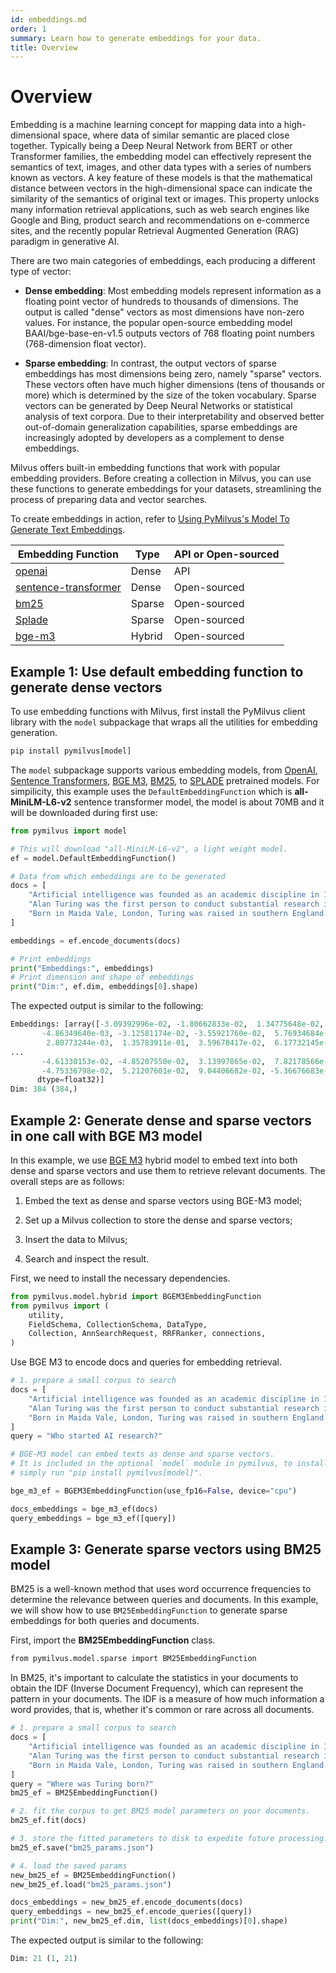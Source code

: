 ```yaml
---
id: embeddings.md
order: 1
summary: Learn how to generate embeddings for your data.
title: Overview
---
```


# Overview

Embedding is a machine learning concept for mapping data into a high-dimensional space, where data of similar semantic are placed close together. Typically being a Deep Neural Network from BERT or other Transformer families, the embedding model can effectively represent the semantics of text, images, and other data types with a series of numbers known as vectors. A key feature of these models is that the mathematical distance between vectors in the high-dimensional space can indicate the similarity of the semantics of original text or images. This property unlocks many information retrieval applications, such as web search engines like Google and Bing, product search and recommendations on e-commerce sites, and the recently popular Retrieval Augmented Generation (RAG) paradigm in generative AI.

There are two main categories of embeddings, each producing a different type of vector:

- __Dense embedding__: Most embedding models represent information as a floating point vector of hundreds to thousands of dimensions. The output is called "dense" vectors as most dimensions have non-zero values. For instance, the popular open-source embedding model BAAI/bge-base-en-v1.5 outputs vectors of 768 floating point numbers (768-dimension float vector).

- __Sparse embedding__: In contrast, the output vectors of sparse embeddings has most dimensions being zero, namely "sparse" vectors. These vectors often have much higher dimensions (tens of thousands or more) which is determined by the size of the token vocabulary. Sparse vectors can be generated by Deep Neural Networks or statistical analysis of text corpora. Due to their interpretability and observed better out-of-domain generalization capabilities, sparse embeddings are increasingly adopted by developers as a complement to dense embeddings.

Milvus offers built-in embedding functions that work with popular embedding providers. Before creating a collection in Milvus, you can use these functions to generate embeddings for your datasets, streamlining the process of preparing data and vector searches.

To create embeddings in action, refer to [Using PyMilvus's Model To Generate Text Embeddings](https://github.com/milvus-io/bootcamp/blob/master/bootcamp/model/embedding_functions.ipynb).

|  Embedding Function                                                                   |  Type   |  API or Open-sourced |
| ------------------------------------------------------------------------------------- | ------- | -------------------- |
|  [openai](https://milvus.io/api-reference/pymilvus/v2.4.x/Model/OpenAIEmbeddingFunction/OpenAIEmbeddingFunction.md)                            |  Dense  |  API                 |
|  [sentence-transformer](https://milvus.io/api-reference/pymilvus/v2.4.x/Model/SentenceTransformerEmbeddingFunction/SentenceTransformerEmbeddingFunction.md) |  Dense  |  Open-sourced        |
|  [bm25](https://milvus.io/api-reference/pymilvus/v2.4.x/Model/BM25EmbeddingFunction/BM25EmbeddingFunction.md)                                |  Sparse |  Open-sourced        |
|  [Splade](https://milvus.io/api-reference/pymilvus/v2.4.x/Model/SpladeEmbeddingFunction/SpladeEmbeddingFunction.md)                            |  Sparse |  Open-sourced        |
|  [bge-m3](https://milvus.io/api-reference/pymilvus/v2.4.x/Model/BGEM3EmbeddingFunction/BGEM3EmbeddingFunction.md)                             |  Hybrid |  Open-sourced        |

## Example 1: Use default embedding function to generate dense vectors

To use embedding functions with Milvus, first install the PyMilvus client library with the `model` subpackage that wraps all the utilities for embedding generation.

```python
pip install pymilvus[model]
```

The `model` subpackage supports various embedding models, from [OpenAI](https://milvus.io/docs/embed-with-openai.md), [Sentence Transformers](https://milvus.io/docs/embed-with-sentence-transform.md), [BGE M3](https://milvus.io/docs/embed-with-bgm-m3.md), [BM25](https://milvus.io/docs/embed-with-bm25.md), to [SPLADE](https://milvus.io/docs/embed-with-splade.md) pretrained models. For simpilicity, this example uses the `DefaultEmbeddingFunction` which is __all-MiniLM-L6-v2__ sentence transformer model, the model is about 70MB and it will be downloaded during first use:

```python
from pymilvus import model

# This will download "all-MiniLM-L6-v2", a light weight model.
ef = model.DefaultEmbeddingFunction()

# Data from which embeddings are to be generated 
docs = [
    "Artificial intelligence was founded as an academic discipline in 1956.",
    "Alan Turing was the first person to conduct substantial research in AI.",
    "Born in Maida Vale, London, Turing was raised in southern England.",
]

embeddings = ef.encode_documents(docs)

# Print embeddings
print("Embeddings:", embeddings)
# Print dimension and shape of embeddings
print("Dim:", ef.dim, embeddings[0].shape)
```

The expected output is similar to the following:

```python
Embeddings: [array([-3.09392996e-02, -1.80662833e-02,  1.34775648e-02,  2.77156215e-02,
       -4.86349640e-03, -3.12581174e-02, -3.55921760e-02,  5.76934684e-03,
        2.80773244e-03,  1.35783911e-01,  3.59678417e-02,  6.17732145e-02,
...
       -4.61330153e-02, -4.85207550e-02,  3.13997865e-02,  7.82178566e-02,
       -4.75336798e-02,  5.21207601e-02,  9.04406682e-02, -5.36676683e-02],
      dtype=float32)]
Dim: 384 (384,)
```

## Example 2: Generate dense and sparse vectors in one call with BGE M3 model

In this example, we use [BGE M3](https://milvus.io/docs/embed-with-bgm-m3.md) hybrid model to embed text into both dense and sparse vectors and use them to retrieve relevant documents. The overall steps are as follows:

1. Embed the text as dense and sparse vectors using BGE-M3 model;

1. Set up a Milvus collection to store the dense and sparse vectors;

1. Insert the data to Milvus;

1. Search and inspect the result.

First, we need to install the necessary dependencies.

```python
from pymilvus.model.hybrid import BGEM3EmbeddingFunction
from pymilvus import (
    utility,
    FieldSchema, CollectionSchema, DataType,
    Collection, AnnSearchRequest, RRFRanker, connections,
)
```

Use BGE M3 to encode docs and queries for embedding retrieval. 

```python
# 1. prepare a small corpus to search
docs = [
    "Artificial intelligence was founded as an academic discipline in 1956.",
    "Alan Turing was the first person to conduct substantial research in AI.",
    "Born in Maida Vale, London, Turing was raised in southern England.",
]
query = "Who started AI research?"

# BGE-M3 model can embed texts as dense and sparse vectors.
# It is included in the optional `model` module in pymilvus, to install it,
# simply run "pip install pymilvus[model]".

bge_m3_ef = BGEM3EmbeddingFunction(use_fp16=False, device="cpu")

docs_embeddings = bge_m3_ef(docs)
query_embeddings = bge_m3_ef([query])
```

## Example 3: Generate  sparse vectors using BM25 model

BM25 is a well-known method that uses word occurrence frequencies to determine the relevance between queries and documents. In this example, we will show how to use `BM25EmbeddingFunction` to generate sparse embeddings for both queries and documents.

First, import the __BM25EmbeddingFunction__ class.

```xml
from pymilvus.model.sparse import BM25EmbeddingFunction
```

In BM25, it's important to calculate the statistics in your documents to obtain the IDF (Inverse Document Frequency), which can represent the pattern in your documents. The IDF is a measure of how much information a word provides, that is, whether it's common or rare across all documents.

```python
# 1. prepare a small corpus to search
docs = [
    "Artificial intelligence was founded as an academic discipline in 1956.",
    "Alan Turing was the first person to conduct substantial research in AI.",
    "Born in Maida Vale, London, Turing was raised in southern England.",
]
query = "Where was Turing born?"
bm25_ef = BM25EmbeddingFunction()

# 2. fit the corpus to get BM25 model parameters on your documents.
bm25_ef.fit(docs)

# 3. store the fitted parameters to disk to expedite future processing.
bm25_ef.save("bm25_params.json")

# 4. load the saved params
new_bm25_ef = BM25EmbeddingFunction()
new_bm25_ef.load("bm25_params.json")

docs_embeddings = new_bm25_ef.encode_documents(docs)
query_embeddings = new_bm25_ef.encode_queries([query])
print("Dim:", new_bm25_ef.dim, list(docs_embeddings)[0].shape)
```

The expected output is similar to the following:

```python
Dim: 21 (1, 21)
```
